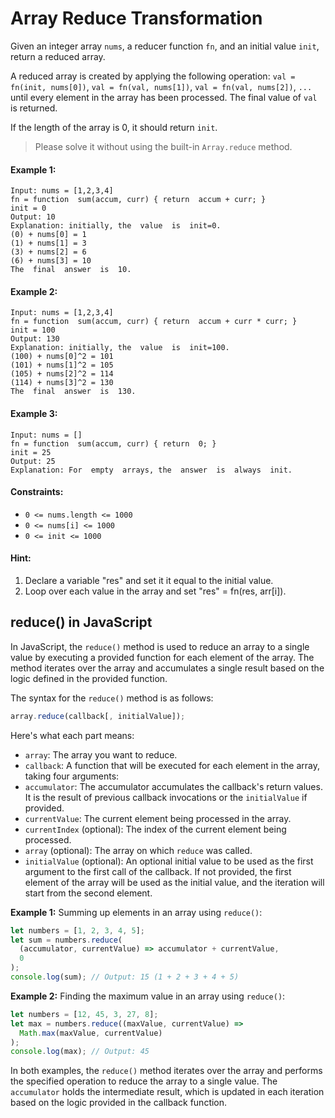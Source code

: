 # Array Reduce Transformation

Given an integer array `nums`, a reducer function `fn`, and an initial value `init`, return a reduced array.

A reduced array is created by applying the following operation: `val = fn(init, nums[0])`, `val = fn(val, nums[1])`, `val = fn(val, nums[2])`, `...` until every element in the array has been processed. The final value of `val` is returned.

If the length of the array is 0, it should return `init`.

> Please solve it without using the built-in `Array.reduce` method.

#### Example 1:

```
Input: nums = [1,2,3,4]
fn = function  sum(accum, curr) { return  accum + curr; }
init = 0
Output: 10
Explanation: initially, the  value  is  init=0.
(0) + nums[0] = 1
(1) + nums[1] = 3
(3) + nums[2] = 6
(6) + nums[3] = 10
The  final  answer  is  10.
```

#### Example 2:

```
Input: nums = [1,2,3,4]
fn = function  sum(accum, curr) { return  accum + curr * curr; }
init = 100
Output: 130
Explanation: initially, the  value  is  init=100.
(100) + nums[0]^2 = 101
(101) + nums[1]^2 = 105
(105) + nums[2]^2 = 114
(114) + nums[3]^2 = 130
The  final  answer  is  130.
```

#### Example 3:

```
Input: nums = []
fn = function  sum(accum, curr) { return  0; }
init = 25
Output: 25
Explanation: For  empty  arrays, the  answer  is  always  init.
```

#### Constraints:

- `0 <= nums.length <= 1000`
- `0 <= nums[i] <= 1000`
- `0 <= init <= 1000`

#### Hint:

1. Declare a variable "res" and set it it equal to the initial value.
2. Loop over each value in the array and set "res" = fn(res, arr[i]).

## reduce() in JavaScript

In JavaScript, the `reduce()` method is used to reduce an array to a single value by executing a provided function for each element of the array. The method iterates over the array and accumulates a single result based on the logic defined in the provided function.

The syntax for the `reduce()` method is as follows:

```javascript
array.reduce(callback[, initialValue]);
```

Here's what each part means:

- `array`: The array you want to reduce.
- `callback`: A function that will be executed for each element in the array, taking four arguments:
- `accumulator`: The accumulator accumulates the callback's return values. It is the result of previous callback invocations or the `initialValue` if provided.
- `currentValue`: The current element being processed in the array.
- `currentIndex` (optional): The index of the current element being processed.
- `array` (optional): The array on which `reduce` was called.
- `initialValue` (optional): An optional initial value to be used as the first argument to the first call of the callback. If not provided, the first element of the array will be used as the initial value, and the iteration will start from the second element.

**Example 1:** Summing up elements in an array using `reduce()`:

```javascript
let numbers = [1, 2, 3, 4, 5];
let sum = numbers.reduce(
  (accumulator, currentValue) => accumulator + currentValue,
  0
);
console.log(sum); // Output: 15 (1 + 2 + 3 + 4 + 5)
```

**Example 2:** Finding the maximum value in an array using `reduce()`:

```javascript
let numbers = [12, 45, 3, 27, 8];
let max = numbers.reduce((maxValue, currentValue) =>
  Math.max(maxValue, currentValue)
);
console.log(max); // Output: 45
```

In both examples, the `reduce()` method iterates over the array and performs the specified operation to reduce the array to a single value. The `accumulator` holds the intermediate result, which is updated in each iteration based on the logic provided in the callback function.
